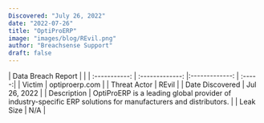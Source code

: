 ```yaml
---
Discovered: "July 26, 2022"
date: "2022-07-26"
title: "OptiProERP"
image: "images/blog/REvil.png"
author: "Breachsense Support"
draft: false
---
```


| Data Breach Report           |              | 
| :-----------: | :-------------:     |:-------------:    | :-----:|
| Victim      | optiproerp.com      | 
| Threat Actor      | REvil      | 
| Date Discovered      | Jul 26, 2022      | 
| Description      | OptiProERP is a leading global provider of industry-specific ERP solutions for manufacturers and distributors.      | 
| Leak Size      | N/A      | 

